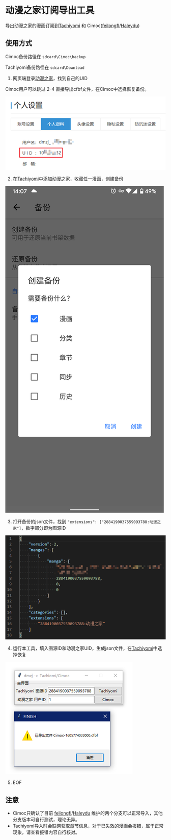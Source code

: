 # 动漫之家订阅导出工具

导出动漫之家的漫画订阅到[Tachiyomi](https://github.com/inorichi/tachiyomi) 和 Cimoc([feilongfl](https://github.com/feilongfl/Cimoc)/[Haleydu](https://github.com/Haleydu/Cimoc))

## 使用方式

Cimoc备份路径在 `sdcard\Cimoc\backup`

Tachiyomi备份路径在 `sdcard\Download`

1. 网页端登录[动漫之家](https://i.dmzj.com/my)，找到自己的UID

Cimoc用户可以跳过 2-4 直接导出cfbf文件，在Cimoc中选择恢复备份。

![](img/uid.png)

2. 在[Tachiyomi](https://github.com/inorichi/tachiyomi)中添加动漫之家，收藏任一漫画，创建备份

![](img/backup.png)

3. 打开备份的json文件，找到 `"extensions": ["2884190037559093788:动漫之家"]`，数字部分即为图源ID

![](img/json.png)

4. 运行本工具，填入图源ID和动漫之家UID，生成json文件，在[Tachiyomi](https://github.com/inorichi/tachiyomi)中选择恢复

![](img/example.png)

5. EOF

## 注意

- Cimoc只确认了目前 [feilongfl](https://github.com/feilongfl/Cimoc)/[Haleydu](https://github.com/Haleydu/Cimoc) 维护的两个分支可以正常导入，其他分支版本可自行测试，理论无异。
- Tachiyomi导入时会联网获取章节信息，对于已失效的漫画会报错，属于正常现象，请查看报错内容自行核对。